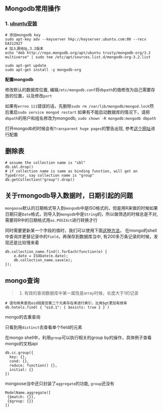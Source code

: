 
## Mongodb常用操作

### 1. [ubuntu安装][1]

```
# 添加mongodb key
sudo apt-key adv --keyserver hkp://keyserver.ubuntu.com:80 --recv EA312927
# 加入源地址,3.2版本
echo "deb http://repo.mongodb.org/apt/ubuntu trusty/mongodb-org/3.2 multiverse" | sudo tee /etc/apt/sources.list.d/mongodb-org-3.2.list

sudo apt-get update
sudo apt-get install -y mongodb-org
```

**配置mongodb**

修改默认的数据库位置, 编辑`/etc/mongodb.conf`将`dbpath`的值修改为自己需要存放的位置，以及修改`port`

如果有`errno 111`错误的话，先删除`sudo rm /var/lib/mongodb/mongod.lock`然后重启`sudo service mongod restart`
如果有不能启动数据库的情况下，请把`dbpath`的用户和组名修改为mongodb, `sudo chown -R mongodb:mongodb dbpath`

打开mongodb的时候会有`Transparent huge pages`的警告出现, 参考[这个网址][2]进行配置


## 删除表

```
# assume the collection name is "sbl"
db.sbl.drop()
# if collection name is same as binding function, will get an TypeError, say collection name is "group"
db.getCollection("group").drop()
```

## 关于rmongodb导入数据时，日期引起的问题

`mongoose`默认的日期格式导入到`mongodb`中是ISO格式的，但是用R来做的时候如果日期只是`Date`格式，则导入到`mongodb`中是`String`的，所以做筛选的时候总是不对, 需要将R中的日期格式用`as.POSIXct`进行转换才行

同时需要更新某一个字段的值时，我们可以使用下面[这种方法][3]，
在mongo的shell中查询并更替记录中的`field`，再保存到数据库当中,
有200多万条记录的时候，发现还是比较慢来着

```
db.collection_name.find().forEach(function(e) {
    e.date = ISODate(e.date);
    db.collection_name.save(e);
});
```


## mongo查询

> 1. 有效的查询数据库中某一属性是array时候，长度大于1的记录

```
# 语句用来查找oid段是否第二个元素存在来进行索引，比用$gt更加有效率
db.hotels.find( { "oid.1": { $exists: true } } )
```

mongo的去重查询

只看到用`distinct`去查看单个field的元素

在mongo shell中，利用`group`可以执行相关的group by的操作，具体例子查看mongo的文档api

```
db.cc.group({
  key: {},
  cond: {},
  reduce: function() {},
  initial: {}
})
```

mongoose当中还只封装了`aggregate`的功能, `group`还没有

```
ModelName.aggregate([
 {$match: {}},
 {$group: {}}
])
```


[1]: https://docs.mongodb.com/manual/tutorial/install-mongodb-on-ubuntu/
[2]: https://docs.mongodb.com/manual/tutorial/transparent-huge-pages/
[3]: http://stackoverflow.com/questions/15473772/how-to-convert-from-string-to-date-data-type
